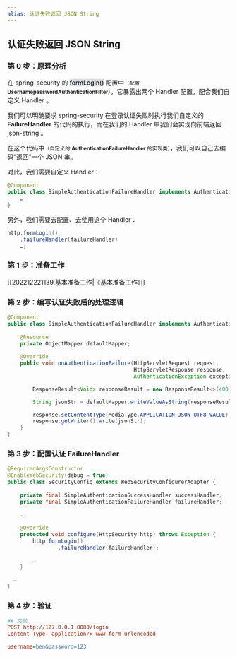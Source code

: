 ```yaml
---
alias: 认证失败返回 JSON String 
---
```


## 认证失败返回 JSON String 

### 第 0 步：原理分析

在 spring-security 的 <mark style="background: #CACFD9A6;">formLogin()</mark> 配置中<small>（配置 **UsernamepasswordAuthenticationFilter**）</small>，它暴露出两个 Handler 配置，配合我们自定义 Handler 。

我们可以明确要求 spring-security 在登录认证失败时执行我们自定义的 **FailureHandler** 的代码的执行，而在我们的 Handler 中我们会实现向前端返回 json-string 。

在这个代码中<small>（自定义的 **AuthenticationFailureHandler** 的实现类）</small>，我们可以自己去编码“返回”一个 JSON 串。

对此，我们需要自定义 Handler：

```java
@Component  
public class SimpleAuthenticationFailureHandler implements AuthenticationFailureHandler {  
    …
}
```

另外，我们需要去配置、去使用这个 Handler：

```java
http.formLogin()  
    .failureHandler(failureHandler)
    …;
```

### 第 1 步：准备工作

[[202212221139.基本准备工作|《基本准备工作》]]

### 第 2 步：编写认证失败后的处理逻辑

```java
@Component  
public class SimpleAuthenticationFailureHandler implements AuthenticationFailureHandler {  
      
    @Resource  
    private ObjectMapper defaultMapper;  
      
    @Override  
    public void onAuthenticationFailure(HttpServletRequest request,  
                                        HttpServletResponse response,  
                                        AuthenticationException exception) throws IOException, ServletException {  

        ResponseResult<Void> responseResult = new ResponseResult<>(400, "login failure");  

        String jsonStr = defaultMapper.writeValueAsString(responseResult);  

        response.setContentType(MediaType.APPLICATION_JSON_UTF8_VALUE);  
        response.getWriter().write(jsonStr);  
    }  
}
```

### 第 3 步：配置认证 FailureHandler

```java
@RequiredArgsConstructor  
@EnableWebSecurity(debug = true)  
public class SecurityConfig extends WebSecurityConfigurerAdapter {  
      
    private final SimpleAuthenticationSuccessHandler successHandler;  
    private final SimpleAuthenticationFailureHandler failureHandler;  
    
    …
        
    @Override  
    protected void configure(HttpSecurity http) throws Exception {  
        http.formLogin()  
                .failureHandler(failureHandler);  

        …
    }  

  …
}
```

### 第 4 步：验证

```ini
## 失败 
POST http://127.0.0.1:8080/login  
Content-Type: application/x-www-form-urlencoded  

username=ben&password=123
```

